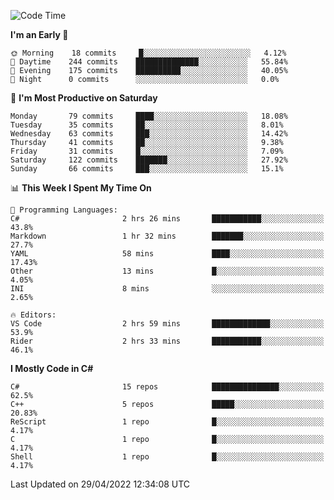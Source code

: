 <!--START_SECTION:waka-->
![Code Time](http://img.shields.io/badge/Code%20Time-774%20hrs%2048%20mins-blue)

**I'm an Early 🐤** 

```text
🌞 Morning    18 commits     █░░░░░░░░░░░░░░░░░░░░░░░░   4.12% 
🌆 Daytime    244 commits    ██████████████░░░░░░░░░░░   55.84% 
🌃 Evening    175 commits    ██████████░░░░░░░░░░░░░░░   40.05% 
🌙 Night      0 commits      ░░░░░░░░░░░░░░░░░░░░░░░░░   0.0%

```
📅 **I'm Most Productive on Saturday** 

```text
Monday       79 commits     ████░░░░░░░░░░░░░░░░░░░░░   18.08% 
Tuesday      35 commits     ██░░░░░░░░░░░░░░░░░░░░░░░   8.01% 
Wednesday    63 commits     ███░░░░░░░░░░░░░░░░░░░░░░   14.42% 
Thursday     41 commits     ██░░░░░░░░░░░░░░░░░░░░░░░   9.38% 
Friday       31 commits     █░░░░░░░░░░░░░░░░░░░░░░░░   7.09% 
Saturday     122 commits    ███████░░░░░░░░░░░░░░░░░░   27.92% 
Sunday       66 commits     ███░░░░░░░░░░░░░░░░░░░░░░   15.1%

```


📊 **This Week I Spent My Time On** 

```text
💬 Programming Languages: 
C#                       2 hrs 26 mins       ███████████░░░░░░░░░░░░░░   43.8% 
Markdown                 1 hr 32 mins        ███████░░░░░░░░░░░░░░░░░░   27.7% 
YAML                     58 mins             ████░░░░░░░░░░░░░░░░░░░░░   17.43% 
Other                    13 mins             █░░░░░░░░░░░░░░░░░░░░░░░░   4.05% 
INI                      8 mins              ░░░░░░░░░░░░░░░░░░░░░░░░░   2.65%

🔥 Editors: 
VS Code                  2 hrs 59 mins       █████████████░░░░░░░░░░░░   53.9% 
Rider                    2 hrs 33 mins       ███████████░░░░░░░░░░░░░░   46.1%

```

**I Mostly Code in C#** 

```text
C#                       15 repos            ███████████████░░░░░░░░░░   62.5% 
C++                      5 repos             █████░░░░░░░░░░░░░░░░░░░░   20.83% 
ReScript                 1 repo              █░░░░░░░░░░░░░░░░░░░░░░░░   4.17% 
C                        1 repo              █░░░░░░░░░░░░░░░░░░░░░░░░   4.17% 
Shell                    1 repo              █░░░░░░░░░░░░░░░░░░░░░░░░   4.17%

```



 Last Updated on 29/04/2022 12:34:08 UTC
<!--END_SECTION:waka-->
